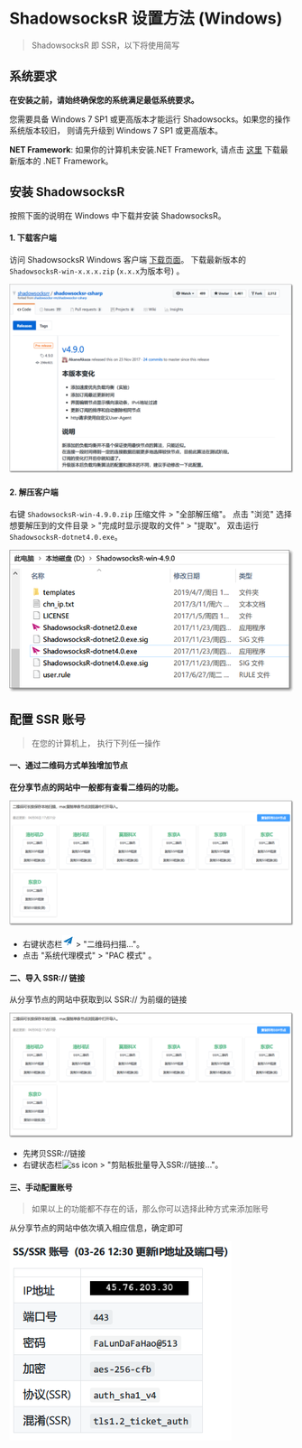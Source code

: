 # ShadowsocksR 设置方法 (Windows)

>  ShadowsocksR 即 SSR，以下将使用简写

## 系统要求

**在安装之前，请始终确保您的系统满足最低系统要求。**

您需要具备 Windows 7 SP1 或更高版本才能运行 Shadowsocks。如果您的操作系统版本较旧， 则请先升级到  Windows 7 SP1 或更高版本。

**NET Framework**: 如果你的计算机未安装.NET Framework, 请点击 [这里](https://www.microsoft.com/zh-tw/download/details.aspx?id=53345) 下载最新版本的 .NET Framework。

## 安装 ShadowsocksR

按照下面的说明在 Windows 中下载并安装 ShadowsocksR。

#### 1. 下载客户端

访问 ShadowsocksR Windows 客户端 [下载页面](https://github.com/shadowsocksrr/shadowsocksr-csharp/releases)。
下载最新版本的 `ShadowsocksR-win-x.x.x.zip`  (`x.x.x`为版本号) 。

![1554627269767](files\images\1554627269767.png)

#### 2. 解压客户端

右键 `ShadowsocksR-win-4.9.0.zip` 压缩文件 > "全部解压缩"。
点击 "浏览" 选择想要解压到的文件目录 > "完成时显示提取的文件" > "提取"。
双击运行 `ShadowsocksR-dotnet4.0.exe`。

![1554627495291](files\images\1554627495291.png)



## 配置 SSR 账号

> 在您的计算机上， 执行下列任一操作

#### 一、通过二维码方式单独增加节点

**在分享节点的网站中一般都有查看二维码的功能。**

![1554628152459](files\images\1554628152459.png)

- 右键状态栏![ss icon](../files/images/win-icon.png)  > "二维码扫描..."。
- 点击 "系统代理模式" > "PAC 模式" 。



#### 二、导入 SSR:// 链接

从分享节点的网站中获取到以 SSR:// 为前缀的链接

![1554628152459](files\images\1554628152459.png)

- 先拷贝SSR://链接
- 右键状态栏![ss icon](D:/Downloads/Share-SSR-V2ray/files/images/win-icon.png)  > "剪贴板批量导入SSR://链接..."。



#### 三、手动配置账号

> 如果以上的功能都不存在的话，那么你可以选择此种方式来添加账号

从分享节点的网站中依次填入相应信息，确定即可

![1554628283617](files\images\1554628283617.png)